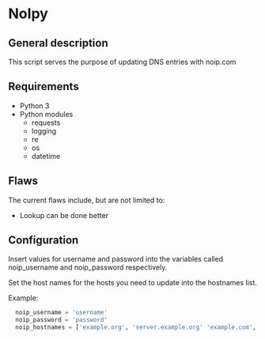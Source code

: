 # NoIpy

## General description
This script serves the purpose of updating DNS entries with noip.com

## Requirements

- Python 3
- Python modules
  - requests
  - logging
  - re
  - os
  - datetime

## Flaws
The current flaws include, but are not limited to:

- Lookup can be done better

## Configuration
Insert values for username and password into the variables called noip_username and noip_password respectively. 

Set the host names for the hosts you need to update into the hostnames list.

Example:
```python
  noip_username = 'username'
  noip_password = 'password'
  noip_hostnames = ['example.org', 'server.example.org' 'example.com', 'example.net']
```

